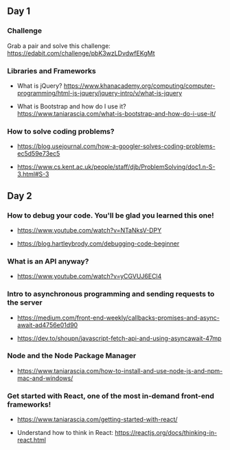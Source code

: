 ## Day 1


### Challenge

Grab a pair and solve this challenge: https://edabit.com/challenge/pbK3wzLDvdwfEKgMt


### Libraries and Frameworks

- What is jQuery? https://www.khanacademy.org/computing/computer-programming/html-js-jquery/jquery-intro/v/what-is-jquery

- What is Bootstrap and how do I use it? https://www.taniarascia.com/what-is-bootstrap-and-how-do-i-use-it/


### How to solve coding problems?

- https://blog.usejournal.com/how-a-googler-solves-coding-problems-ec5d59e73ec5

- https://www.cs.kent.ac.uk/people/staff/djb/ProblemSolving/doc1.n-S-3.html#S-3


## Day 2


### How to debug your code. You'll be glad you learned this one!

- https://www.youtube.com/watch?v=NTaNksV-DPY

- https://blog.hartleybrody.com/debugging-code-beginner


### What is an API anyway?

- https://www.youtube.com/watch?v=yCGVUJ6ECl4


### Intro to asynchronous programming and sending requests to the server

- https://medium.com/front-end-weekly/callbacks-promises-and-async-await-ad4756e01d90

- https://dev.to/shoupn/javascript-fetch-api-and-using-asyncawait-47mp


### Node and the Node Package Manager

- https://www.taniarascia.com/how-to-install-and-use-node-js-and-npm-mac-and-windows/


### Get started with React, one of the most in-demand front-end frameworks!

- https://www.taniarascia.com/getting-started-with-react/

- Understand how to think in React: https://reactjs.org/docs/thinking-in-react.html
